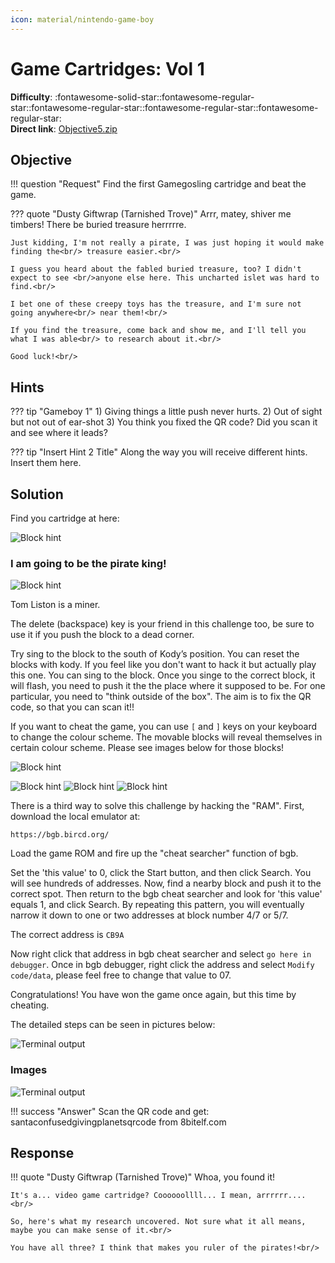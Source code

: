 ```yaml
---
icon: material/nintendo-game-boy
---
```


# Game Cartridges: Vol 1

**Difficulty**: :fontawesome-solid-star::fontawesome-regular-star::fontawesome-regular-star::fontawesome-regular-star::fontawesome-regular-star:<br/>
**Direct link**: [Objective5.zip](https://.../)

## Objective

!!! question "Request"
    Find the first Gamegosling cartridge and beat the game. 

??? quote "Dusty Giftwrap (Tarnished Trove)"
    Arrr, matey, shiver me timbers! There be buried treasure herrrrre.<br/>

    Just kidding, I'm not really a pirate, I was just hoping it would make finding the<br/> treasure easier.<br/>

    I guess you heard about the fabled buried treasure, too? I didn't expect to see <br/>anyone else here. This uncharted islet was hard to find.<br/>

    I bet one of these creepy toys has the treasure, and I'm sure not going anywhere<br/> near them!<br/>

    If you find the treasure, come back and show me, and I'll tell you what I was able<br/> to research about it.<br/>

    Good luck!<br/>

## Hints

??? tip "Gameboy 1"
    1) Giving things a little push never hurts. 2) Out of sight but not out of ear-shot 3) You think you fixed the QR code? Did you scan it and see where it leads?

??? tip "Insert Hint 2 Title"
    Along the way you will receive different hints. Insert them here.

## Solution

Find you cartridge at here: 

![Block hint](../img/objectives/o8/gameboy2.png)

### I am going to be the pirate king!

![Block hint](../img/objectives/o8/d.png)

Tom Liston is a miner. 

The delete (backspace) key is your friend in this challenge too, be sure to use it if you push the block to a dead corner. 

Try sing to the block to the south of Kody’s position. 
You can reset the blocks with kody. If you feel like you don't want to hack it but 
actually play this one. You can sing to the block. Once you singe to the correct block, it will flash, you need to push it the the place where it supposed to be. For 
one particular, you need to "think outside of the box". The aim is to fix the QR code, so that you can scan it!! 

If you want to cheat the game, you can use ```[``` and ```]``` keys on your keyboard to change the colour scheme. The movable blocks will reveal themselves in certain colour scheme. Please see images below for those blocks! 

![Block hint](../img/objectives/o8/block7.png)

![Block hint](../img/objectives/o8/b1.png)
![Block hint](../img/objectives/o8/b2.png)
![Block hint](../img/objectives/o8/b3_7.png)

There is a third way to solve this challenge by hacking the "RAM". First, download the local emulator at: 

```
https://bgb.bircd.org/
```

Load the game ROM and fire up the "cheat searcher" function of bgb.

Set the 'this value' to 0, click the Start button, and then click Search. You will see hundreds of addresses. Now, find a nearby block and push it to the correct spot. Then return to the bgb cheat searcher and look for 'this value' equals 1, and click Search. By repeating this pattern, you will eventually narrow it down to one or two addresses at block number 4/7 or 5/7.

The correct address is ```CB9A```


Now right click that address in bgb cheat searcher and select ```go here in debugger```. Once in bgb debugger, right click the address and select ```Modify code/data```, please feel free to change that value to 07. 

Congratulations! You have won the game once again, but this time by cheating.

The detailed steps can be seen in pictures below:

![Terminal output](../img/objectives/o8/gb1.png)



### Images

![Terminal output](../img/objectives/o8/result.png)

!!! success "Answer"
    Scan the QR code and get: santaconfusedgivingplanetsqrcode 
    from 8bitelf.com <br/>

## Response

!!! quote "Dusty Giftwrap (Tarnished Trove)"
    Whoa, you found it!<br/>

    It's a... video game cartridge? Coooooollll... I mean, arrrrrr....<br/>

    So, here's what my research uncovered. Not sure what it all means, maybe you can make sense of it.<br/>

    You have all three? I think that makes you ruler of the pirates!<br/>


